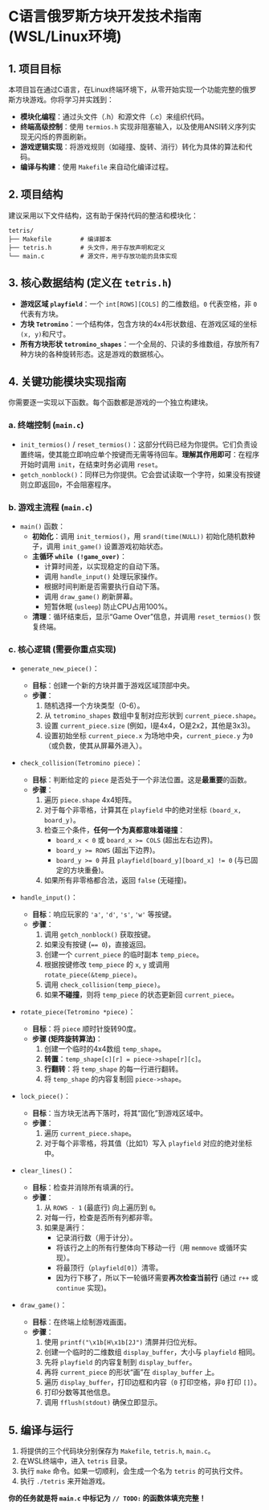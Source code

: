 # C语言俄罗斯方块开发技术指南 (WSL/Linux环境)

## 1. 项目目标
本项目旨在通过C语言，在Linux终端环境下，从零开始实现一个功能完整的俄罗斯方块游戏。你将学习并实践到：

*   **模块化编程**：通过头文件（.h）和源文件（.c）来组织代码。
*   **终端高级控制**：使用 `termios.h` 实现非阻塞输入，以及使用ANSI转义序列实现无闪烁的界面刷新。
*   **游戏逻辑实现**：将游戏规则（如碰撞、旋转、消行）转化为具体的算法和代码。
*   **编译与构建**：使用 `Makefile` 来自动化编译过程。

## 2. 项目结构
建议采用以下文件结构，这有助于保持代码的整洁和模块化：

```
tetris/
├── Makefile        # 编译脚本
├── tetris.h        # 头文件，用于存放声明和定义
└── main.c          # 源文件，用于存放功能的具体实现
```

## 3. 核心数据结构 (定义在 `tetris.h`)

*   **游戏区域 `playfield`**：一个 `int[ROWS][COLS]` 的二维数组。`0` 代表空格，非 `0` 代表有方块。
*   **方块 `Tetromino`**：一个结构体，包含方块的4x4形状数组、在游戏区域的坐标`(x, y)`和尺寸。
*   **所有方块形状 `tetromino_shapes`**：一个全局的、只读的多维数组，存放所有7种方块的各种旋转形态。这是游戏的数据核心。

## 4. 关键功能模块实现指南
你需要逐一实现以下函数。每个函数都是游戏的一个独立构建块。

### a. 终端控制 (`main.c`)

*   `init_termios()` / `reset_termios()`：这部分代码已经为你提供。它们负责设置终端，使其能立即响应单个按键而无需等待回车。**理解其作用即可**：在程序开始时调用 `init`，在结束时务必调用 `reset`。
*   `getch_nonblock()`：同样已为你提供。它会尝试读取一个字符，如果没有按键则立即返回`0`，不会阻塞程序。

### b. 游戏主流程 (`main.c`)

*   `main()` 函数：
    *   **初始化**：调用 `init_termios()`，用 `srand(time(NULL))` 初始化随机数种子，调用 `init_game()` 设置游戏初始状态。
    *   **主循环 `while (!game_over)`**：
        *   计算时间差，以实现稳定的自动下落。
        *   调用 `handle_input()` 处理玩家操作。
        *   根据时间判断是否需要执行自动下落。
        *   调用 `draw_game()` 刷新屏幕。
        *   短暂休眠 (`usleep`) 防止CPU占用100%。
    *   **清理**：循环结束后，显示“Game Over”信息，并调用 `reset_termios()` 恢复终端。

### c. 核心逻辑 (需要你重点实现)

*   `generate_new_piece()`：
    *   **目标**：创建一个新的方块并置于游戏区域顶部中央。
    *   **步骤**：
        1.  随机选择一个方块类型（0-6）。
        2.  从 `tetromino_shapes` 数组中复制对应形状到 `current_piece.shape`。
        3.  设置 `current_piece.size` (例如，I是4x4，O是2x2，其他是3x3)。
        4.  设置初始坐标 `current_piece.x` 为场地中央，`current_piece.y` 为`0`（或负数，使其从屏幕外进入）。

*   `check_collision(Tetromino piece)`：
    *   **目标**：判断给定的 `piece` 是否处于一个非法位置。这是**最重要**的函数。
    *   **步骤**：
        1.  遍历 `piece.shape` 4x4矩阵。
        2.  对于每个非零格，计算其在 `playfield` 中的绝对坐标 `(board_x, board_y)`。
        3.  检查三个条件，**任何一个为真都意味着碰撞**：
            *   `board_x < 0` 或 `board_x >= COLS` (超出左右边界)。
            *   `board_y >= ROWS` (超出下边界)。
            *   `board_y >= 0` 并且 `playfield[board_y][board_x] != 0` (与已固定的方块重叠)。
        4.  如果所有非零格都合法，返回 `false` (无碰撞)。

*   `handle_input()`：
    *   **目标**：响应玩家的 `'a'`, `'d'`, `'s'`, `'w'` 等按键。
    *   **步骤**：
        1.  调用 `getch_nonblock()` 获取按键。
        2.  如果没有按键 (`== 0`)，直接返回。
        3.  创建一个 `current_piece` 的临时副本 `temp_piece`。
        4.  根据按键修改 `temp_piece` 的 `x`, `y` 或调用 `rotate_piece(&temp_piece)`。
        5.  调用 `check_collision(temp_piece)`。
        6.  如果**不碰撞**，则将 `temp_piece` 的状态更新回 `current_piece`。

*   `rotate_piece(Tetromino *piece)`：
    *   **目标**：将 `piece` 顺时针旋转90度。
    *   **步骤 (矩阵旋转算法)**：
        1.  创建一个临时的4x4数组 `temp_shape`。
        2.  **转置**：`temp_shape[c][r] = piece->shape[r][c]`。
        3.  **行翻转**：将 `temp_shape` 的每一行进行翻转。
        4.  将 `temp_shape` 的内容复制回 `piece->shape`。

*   `lock_piece()`：
    *   **目标**：当方块无法再下落时，将其“固化”到游戏区域中。
    *   **步骤**：
        1.  遍历 `current_piece.shape`。
        2.  对于每个非零格，将其值（比如1）写入 `playfield` 对应的绝对坐标中。

*   `clear_lines()`：
    *   **目标**：检查并消除所有填满的行。
    *   **步骤**：
        1.  从 `ROWS - 1` (最底行) 向上遍历到 `0`。
        2.  对每一行，检查是否所有列都非零。
        3.  如果是满行：
            *   记录消行数（用于计分）。
            *   将该行之上的所有行整体向下移动一行（用 `memmove` 或循环实现）。
            *   将最顶行（`playfield[0]`）清零。
            *   因为行下移了，所以下一轮循环需要**再次检查当前行** (通过 `r++` 或 `continue` 实现)。

*   `draw_game()`：
    *   **目标**：在终端上绘制游戏画面。
    *   **步骤**：
        1.  使用 `printf("\x1b[H\x1b[2J")` 清屏并归位光标。
        2.  创建一个临时的二维数组 `display_buffer`，大小与 `playfield` 相同。
        3.  先将 `playfield` 的内容复制到 `display_buffer`。
        4.  再将 `current_piece` 的形状“画”在 `display_buffer` 上。
        5.  遍历 `display_buffer`，打印边框和内容（`0` 打印空格，非`0` 打印 `[]`）。
        6.  打印分数等其他信息。
        7.  调用 `fflush(stdout)` 确保立即显示。

## 5. 编译与运行

1.  将提供的三个代码块分别保存为 `Makefile`, `tetris.h`, `main.c`。
2.  在WSL终端中，进入 `tetris` 目录。
3.  执行 `make` 命令。如果一切顺利，会生成一个名为 `tetris` 的可执行文件。
4.  执行 `./tetris` 来开始游戏。

**你的任务就是将 `main.c` 中标记为 `// TODO:` 的函数体填充完整！**